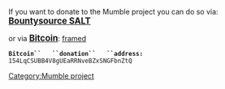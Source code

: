 If you want to donate to the Mumble project you can do so via:
<big>**[Bountysource
SALT](https://salt.bountysource.com/teams/mumble-voip)**</big>

or via <big>**[Bitcoin](wikien:Bitcoin "wikilink")**</big>:
[framed](File:154LqCSUBB4V8gUEaRRNveBZxSNGFbnZtQ.png "wikilink")

**`Bitcoin``   ``donation``   ``address:`**
`154LqCSUBB4V8gUEaRRNveBZxSNGFbnZtQ`

[Category:Mumble project](Category:Mumble_project "wikilink")